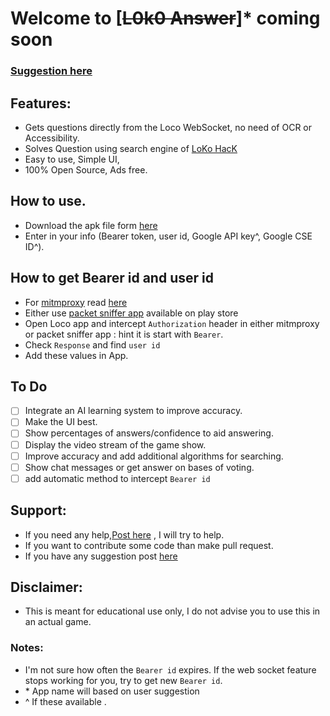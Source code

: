 # Welcome to [~~L0k0 Answer~~]\* coming soon
###  [Suggestion here](https://github.com/SubhamTyagi/loco-socket/issues/1)

## Features:

 -  Gets questions directly from the Loco WebSocket, no need of OCR or Accessibility.
 - Solves Question using  search engine of [LoKo HacK](https://github.com/SubhamTyagi/loco-answers)
 - Easy to use, Simple UI, 
 - 100% Open Source, Ads free. 
 
 ## How to use. 
 
 - Download the apk file form [ here](https://github.com/SubhamTyagi/loco-socket/releases)
 - Enter in your info (Bearer token, user id, Google API key^,  Google CSE ID^).
 ## How to get Bearer id and user id
 
 - For [mitmproxy](https://mitmproxy.org/) read [here](https://blog.heckel.xyz/2013/07/01/how-to-use-mitmproxy-to-read-and-modify-https-traffic-of-your-phone/) 
 - Either use [packet sniffer app](https://play.google.com/store/apps/collection/search_results_cluster_apps?clp=ggEQCg5wYWNrZXQgc25uaWZlcg==:S:ANO1ljKjtX4) available on play store
 - Open Loco app and intercept `Authorization`  header in either mitmproxy or packet sniffer app : hint it is start with `Bearer`.
 - Check `Response`  and find `user id`
 -  Add these values in App.
## To Do
 - [ ] Integrate an AI learning system to improve accuracy.
 - [ ] Make the UI best.
 - [ ] Show percentages of answers/confidence to aid answering.
 - [ ] Display the video stream of the game show.
 - [ ] Improve accuracy and add additional algorithms for searching.
 - [ ] Show chat messages or get answer on bases of voting.
 - [ ]  add automatic method to intercept `Bearer id`
 ## Support: 
 
 -    If you need any help,[Post here](https://github.com/SubhamTyagi/loco-socket/issues/1) , I will try to help.
 -    If you want to contribute some code than make pull request.
 -    If you have any suggestion post [here](https://github.com/SubhamTyagi/loco-socket/issues/1)
 ## Disclaimer:
 -   This is meant for educational use only, I do not advise you to use this in an actual  game.
 
 ### Notes:
 - I'm not sure how often the `Bearer id` expires. If the web socket feature stops working for you, try to get new `Bearer id`.
 - \* App name will based on user suggestion
 - \^ If these available . 
